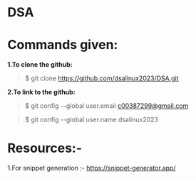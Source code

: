 # DSA

# Commands given:
**1.To clone the github:**
> $ git clone https://github.com/dsalinux2023/DSA.git

**2.To link to the github:**
> $ git config --global user.email c00387299@gmail.com

> $ git config --global user.name dsalinux2023

# Resources:-
1.For snippet generation :- https://snippet-generator.app/
